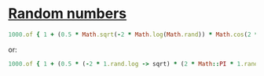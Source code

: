 [1]: http://rosettacode.org/wiki/Random_numbers

# [Random numbers][1]

```ruby
1000.of { 1 + (0.5 * Math.sqrt(-2 * Math.log(Math.rand)) * Math.cos(2 * Math::PI * Math.rand)) };
```


or:

```ruby
1000.of { 1 + (0.5 * (-2 * 1.rand.log -> sqrt) * (2 * Math::PI * 1.rand -> cos)) };
```